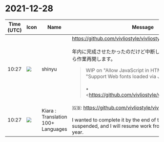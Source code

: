 # 2021-12-28

|Time (UTC)|Icon|Name|Message|
|---|---|---|---|
|10:27|![](https://avatars.slack-edge.com/2018-04-27/354445776386_e258f5ed5ba887b08668_72.jpg)|shinyu|<https://github.com/vivliostyle/vivliostyle.js/pull/824><br><br>年内に完成させたかったのだけど中断していて、これは年明けから作業再開します。<br><blockquote>WIP on "Allow JavaScript in HTML documents" and "Support Web fonts loaded via JavaScript"<br><br>• <https://github.com/vivliostyle/vivliostyle.js/issues/733|#733><br>• <https://github.com/vivliostyle/vivliostyle.js/issues/735|#735></blockquote>|
|10:27|![](https://avatars.slack-edge.com/2021-08-02/2324149410423_2aa7423c4133ecb9f168_72.png)|Kiara : Translation 100+ Languages|🇬🇧: <https://github.com/vivliostyle/vivliostyle.js/pull/824><br><br>I wanted to complete it by the end of the year, but it was suspended, and I will resume work from the beginning of the year.|
